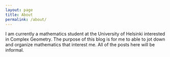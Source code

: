 ```yaml
---
layout: page
title: About
permalink: /about/
---
```


I am currently a mathematics student at the University of Helsinki interested in Complex Geometry. The purpose of this blog is for me to able to jot down and organize mathematics that interest me. All of the posts here will be informal.
